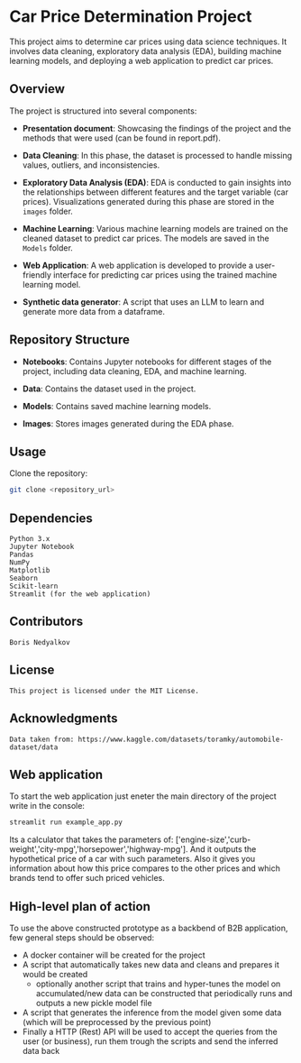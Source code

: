 # Car Price Determination Project

This project aims to determine car prices using data science techniques. It involves data cleaning, exploratory data analysis (EDA), building machine learning models, and deploying a web application to predict car prices.

## Overview

The project is structured into several components:

- **Presentation document**: Showcasing the findings of the project and the methods that were used (can be found in report.pdf).

- **Data Cleaning**: In this phase, the dataset is processed to handle missing values, outliers, and inconsistencies.

- **Exploratory Data Analysis (EDA)**: EDA is conducted to gain insights into the relationships between different features and the target variable (car prices). Visualizations generated during this phase are stored in the `images` folder.

- **Machine Learning**: Various machine learning models are trained on the cleaned dataset to predict car prices. The models are saved in the `Models` folder.

- **Web Application**: A web application is developed to provide a user-friendly interface for predicting car prices using the trained machine learning model.

- **Synthetic data generator**: A script that uses an LLM to learn and generate more data from a dataframe.

## Repository Structure

- **Notebooks**: Contains Jupyter notebooks for different stages of the project, including data cleaning, EDA, and machine learning.

- **Data**: Contains the dataset used in the project.

- **Models**: Contains saved machine learning models.

- **Images**: Stores images generated during the EDA phase.

## Usage

Clone the repository:

   ```bash
   git clone <repository_url>
  ```

## Dependencies

    Python 3.x
    Jupyter Notebook
    Pandas
    NumPy
    Matplotlib
    Seaborn
    Scikit-learn
    Streamlit (for the web application)

## Contributors

    Boris Nedyalkov

## License
  
    This project is licensed under the MIT License.
    
## Acknowledgments

    Data taken from: https://www.kaggle.com/datasets/toramky/automobile-dataset/data

## Web application

   To start the web application just eneter the main directory of the project write in the console:

   ```bash
   streamlit run example_app.py
  ```
Its a calculator that takes the parameters of: ['engine-size','curb-weight','city-mpg','horsepower','highway-mpg'].
And it outputs the hypothetical price of a car with such parameters. 
Also it gives you information about how this price compares to the other prices and which brands tend to offer such priced vehicles.

## High-level plan of action

To use the above constructed prototype as a backbend of B2B application, few general steps should be observed:

 * A docker container will be created for the project
 * A script that automatically takes new data and cleans and prepares it would be created
     * optionally another script that trains and hyper-tunes the model on accumulated/new data can be constructed that periodically runs and outputs a new pickle model file
 * A script that generates the inference from the model given some data (which will be preprocessed by the previous point)
 * Finally a HTTP (Rest) API will be used to accept the queries from the user (or business), run them trough the scripts and send the inferred data back
